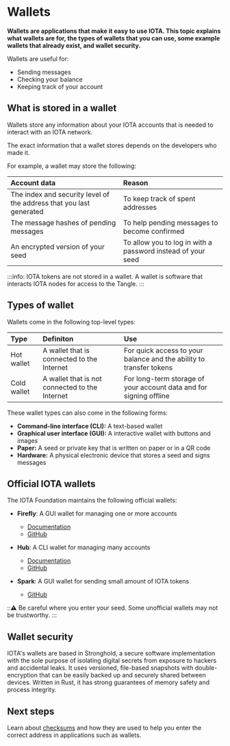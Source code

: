 # Wallets

**Wallets are applications that make it easy to use IOTA. This topic explains what wallets are for, the types of wallets that you can use, some example wallets that already exist, and wallet security.**

Wallets are useful for:

- Sending messages
- Checking your balance
- Keeping track of your account

## What is stored in a wallet

Wallets store any information about your IOTA accounts that is needed to interact with an IOTA network.

The exact information that a wallet stores depends on the developers who made it. 

For example, a wallet may store the following:

|**Account data**| **Reason**|
|:---|:------|
|The index and security level of the address that you last generated |To keep track of spent addresses |
|The message hashes of pending messages| To help pending messages to become confirmed |
|An encrypted version of your seed|To allow you to log in with a password instead of your seed|

:::info:
IOTA tokens are not stored in a wallet. A wallet is software that interacts IOTA nodes for access to the Tangle.
:::

## Types of wallet

Wallets come in the following top-level types:

|**Type**| **Definiton** | **Use**|
|:---|:----|:-------|
|Hot wallet | A wallet that is connected to the Internet| For quick access to your balance and the ability to transfer tokens|
|Cold wallet |A wallet that is not connected to the Internet |For long-term storage of your account data and for signing  offline|

These wallet types can also come in the following forms:

- **Command-line interface (CLI):** A text-based wallet
- **Graphical user interface (GUI):** A interactive wallet with buttons and images
- **Paper:** A seed or private key that is written on paper or in a QR code
- **Hardware:** A physical electronic device that stores a seed and signs messages

## Official IOTA wallets

The IOTA Foundation maintains the following official wallets:

- **Firefly**: A GUI wallet for managing one or more accounts
    - [Documentation](root://wallets/0.1/trinity/introduction/overview.md)
    - [GitHub](https://github.com/iotaledger/trinity-wallet)

- **Hub**:  A CLI wallet for managing many accounts
    - [Documentation](root://wallets/0.1/trinity/introduction/overview.md)
    - [GitHub](https://github.com/iotaledger/hub)

- **Spark**: A GUI wallet for sending small amount of IOTA tokens
    - [GitHub](https://github.com/iotaledger/spark-wallet)

:::warning:
Be careful where you enter your seed. Some unofficial wallets may not be trustworthy.
:::

## Wallet security

IOTA's wallets are based in Stronghold, a secure software implementation with the sole purpose of isolating digital secrets from exposure to hackers and accidental leaks. It uses versioned, file-based snapshots with double-encryption that can be easily backed up and securely shared between devices. Written in Rust, it has strong guarantees of memory safety and process integrity. 

## Next steps

Learn about [checksums](../accounts/checksums.md) and how they are used to help you enter the correct address in applications such as wallets.